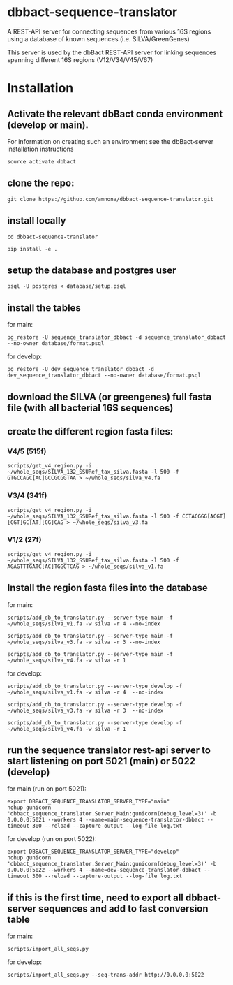 # dbbact-sequence-translator
A REST-API server for connecting sequences from various 16S regions using a database of known sequences (i.e. SILVA/GreenGenes)

This server is used by the dbBact REST-API server for linking sequences spanning different 16S regions (V12/V34/V45/V67)

# Installation
## Activate the relevant dbBact conda environment (develop or main).
For information on creating such an environment see the dbBact-server installation instructions
```
source activate dbbact
```
## clone the repo:
```
git clone https://github.com/amnona/dbbact-sequence-translator.git
```

## install locally
```
cd dbbact-sequence-translator

pip install -e .
```

## setup the database and postgres user
```
psql -U postgres < database/setup.psql
```

## install the tables
for main:
```
pg_restore -U sequence_translator_dbbact -d sequence_translator_dbbact --no-owner database/format.psql
```

for develop:
```
pg_restore -U dev_sequence_translator_dbbact -d dev_sequence_translator_dbbact --no-owner database/format.psql
```

## download the SILVA (or greengenes) full fasta file (with all bacterial 16S sequences)

## create the different region fasta files:
### V4/5 (515f)
```
scripts/get_v4_region.py -i ~/whole_seqs/SILVA_132_SSURef_tax_silva.fasta -l 500 -f GTGCCAGC[AC]GCCGCGGTAA > ~/whole_seqs/silva_v4.fa
```
### V3/4 (341f)
```
scripts/get_v4_region.py -i ~/whole_seqs/SILVA_132_SSURef_tax_silva.fasta -l 500 -f CCTACGGG[ACGT][CGT]GC[AT][CG]CAG > ~/whole_seqs/silva_v3.fa
```

### V1/2 (27f)
```
scripts/get_v4_region.py -i ~/whole_seqs/SILVA_132_SSURef_tax_silva.fasta -l 500 -f AGAGTTTGATC[AC]TGGCTCAG > ~/whole_seqs/silva_v1.fa
```

## Install the region fasta files into the database
for main:
```
scripts/add_db_to_translator.py --server-type main -f ~/whole_seqs/silva_v1.fa -w silva -r 4 --no-index

scripts/add_db_to_translator.py --server-type main -f ~/whole_seqs/silva_v3.fa -w silva -r 3 --no-index

scripts/add_db_to_translator.py --server-type main -f ~/whole_seqs/silva_v4.fa -w silva -r 1
```

for develop:
```
scripts/add_db_to_translator.py --server-type develop -f ~/whole_seqs/silva_v1.fa -w silva -r 4  --no-index

scripts/add_db_to_translator.py --server-type develop -f ~/whole_seqs/silva_v3.fa -w silva -r 3  --no-index

scripts/add_db_to_translator.py --server-type develop -f ~/whole_seqs/silva_v4.fa -w silva -r 1
```

## run the sequence translator rest-api server to start listening on port 5021 (main) or 5022 (develop)
for main (run on port 5021):
```
export DBBACT_SEQUENCE_TRANSLATOR_SERVER_TYPE="main"
nohup gunicorn 'dbbact_sequence_translator.Server_Main:gunicorn(debug_level=3)' -b 0.0.0.0:5021 --workers 4 --name=main-sequence-translator-dbbact --timeout 300 --reload --capture-output --log-file log.txt
```

for develop (run on port 5022):
```
export DBBACT_SEQUENCE_TRANSLATOR_SERVER_TYPE="develop"
nohup gunicorn 'dbbact_sequence_translator.Server_Main:gunicorn(debug_level=3)' -b 0.0.0.0:5022 --workers 4 --name=dev-sequence-translator-dbbact --timeout 300 --reload --capture-output --log-file log.txt
```

## if this is the first time, need to export all dbbact-server sequences and add to fast conversion table
for main:
```
scripts/import_all_seqs.py
```

for develop:
```
scripts/import_all_seqs.py --seq-trans-addr http://0.0.0.0:5022
```